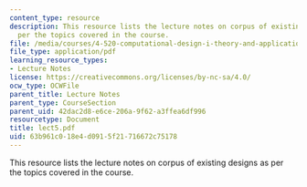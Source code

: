 ```yaml
---
content_type: resource
description: This resource lists the lecture notes on corpus of existing designs as
  per the topics covered in the course.
file: /media/courses/4-520-computational-design-i-theory-and-applications-fall-2005/63b961c018e4d0915f21716672c75178_lect5.pdf
file_type: application/pdf
learning_resource_types:
- Lecture Notes
license: https://creativecommons.org/licenses/by-nc-sa/4.0/
ocw_type: OCWFile
parent_title: Lecture Notes
parent_type: CourseSection
parent_uid: 42dac2d8-e6ce-206a-9f62-a3ffea6df996
resourcetype: Document
title: lect5.pdf
uid: 63b961c0-18e4-d091-5f21-716672c75178
---
```

This resource lists the lecture notes on corpus of existing designs as per the topics covered in the course.